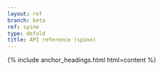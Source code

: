 ```yaml
---
layout: ref
branch: beta
ref: spine
type: defold
title: API reference (spine)
---
```

{% include anchor_headings.html html=content %}